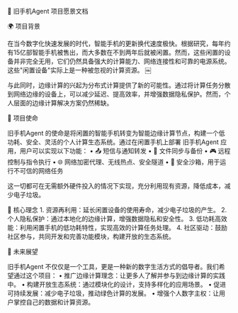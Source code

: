 📘 旧手机Agent 项目愿景文档

🌍 项目背景

在当今数字化快速发展的时代，智能手机的更新换代速度极快。根据研究，每年约有15亿部智能手机被售出，而大多数在不到两年后就被闲置。然而，这些闲置的设备并非完全无用，它们仍然具备强大的计算能力、网络连接性和可靠的电源系统。这些"闲置设备"实际上是一种被忽视的计算资源。 ￼

与此同时，边缘计算的兴起为分布式计算提供了新的可能性。通过将计算任务分散到网络边缘的设备上，可以减少延迟、提高效率，并增强数据隐私保护。然而，个人层面的边缘计算解决方案仍然稀缺。

🎯 项目使命

旧手机Agent 的使命是将闲置的智能手机转变为智能边缘计算节点，构建一个低功耗、安全、灵活的个人计算生态系统。通过在闲置手机上部署 旧手机Agent 应用，用户可以实现以下功能：
	•	📤 短信与通知转发
	•	🔁 文件同步与备份
	•	🎮 远程控制与指令执行
	•	🌐 网络加密代理、无线热点、安全隧道
	•	🧪 安全沙箱，用于运行不可信的网络任务

这一切都可在无需额外硬件投入的情况下实现，充分利用现有资源，降低成本，减少电子垃圾。

🧠 核心理念
	1.	资源再利用：延长闲置设备的使用寿命，减少电子垃圾的产生。
	2.	个人隐私保护：通过本地化的边缘计算，增强数据隐私和安全性。
	3.	低功耗高效能：利用闲置手机的低功耗特性，实现高效的计算任务处理。
	4.	社区驱动：鼓励社区参与，共同开发和完善功能模块，构建开放的生态系统。

🚀 未来展望

旧手机Agent 不仅仅是一个工具，更是一种新的数字生活方式的倡导者。我们希望通过这个项目：
	•	推广边缘计算理念：让更多人了解并参与到边缘计算的实践中。
	•	构建开放生态系统：通过模块化的设计，支持多样化的应用场景。
	•	促进可持续发展：减少电子垃圾，推动绿色计算的发展。
	•	增强个人数字主权：让用户掌控自己的数据和计算资源。


